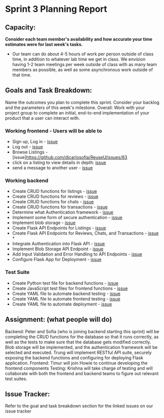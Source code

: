 # Sprint 3 Planning Report
## Capacity:
__Consider each team member's availability and how accurate your time estimates were for last week's tasks.__
- Our team can do about 4-5 hours of work per person outside of class time, in addition to
whatever lab time we get in class. We envision having 1-2 team meetings per week outside of
class with as many team members as possible, as well as some asynchronous work outside of
that time.



## Goals and Task Breakdown: 
Name the outcomes you plan to complete this sprint. Consider your backlog and the parameters of this week's milestone.
Overall: Work with your project group to complete an initial, end-to-end implementation of your product that a user can interact with. 

### Working frontend - Users will be able to 
* Sign up, Log in - [issue](https://github.com/dicarlosofia/ReuseU/issues/81)
* Log out - [issue](https://github.com/dicarlosofia/ReuseU/issues/84)
* Browse Listings - [issue]https://github.com/dicarlosofia/ReuseU/issues/83
* click on a listing to view details in depth: [issue](https://github.com/dicarlosofia/ReuseU/issues/80)
* send a message to another user - [issue](https://github.com/dicarlosofia/ReuseU/issues/82)



### Working backend
* Create CRUD functions for listings - [issue](https://github.com/dicarlosofia/ReuseU/issues/85)
* Create CRUD functions for reviews - [issue](https://github.com/dicarlosofia/ReuseU/issues/86)
* Create CRUD functions for chats - [issue](https://github.com/dicarlosofia/ReuseU/issues/87)
* Create CRUD functions for transactions - [issue](https://github.com/dicarlosofia/ReuseU/issues/88)
* Determine what Authentication framework - [issue](https://github.com/dicarlosofia/ReuseU/issues/89)
* Implement some form of secure authentication - [issue](https://github.com/dicarlosofia/ReuseU/issues#:~:text=6%20minutes%20ago-,Implement%20secure%20authentication,-New%20activity.)
* Implement blob storage - [issue](https://github.com/dicarlosofia/ReuseU/issues/96)
* Create Flask API Endpoints for Listings - [issue](https://github.com/dicarlosofia/ReuseU/issues/97) 
* Create Flask API Endpoints for  Reviews, Chats, and Transactions - [issue](https://github.com/dicarlosofia/ReuseU/issues/98) * 
* Integrate Authentication into Flask API - [issue](https://github.com/dicarlosofia/ReuseU/issues/99) 
* Implement Blob Storage API Endpoint - [issue](https://github.com/dicarlosofia/ReuseU/issues/100) 
* Add Input Validation and Error Handling to API Endpoints - [issue](https://github.com/dicarlosofia/ReuseU/issues/101) 
* Configure Flask App for Deployment - [issue](https://github.com/dicarlosofia/ReuseU/issues/102)






### Test Suite
* Create Python test file for backend functions - [issue](https://github.com/dicarlosofia/ReuseU/issues/90)
* Create JavaScript test files for frontend functions - [issue](https://github.com/dicarlosofia/ReuseU/issues/91)
* Create YAML file to automate backend testing - [issue](https://github.com/dicarlosofia/ReuseU/issues/93)
* Create YAML file to automate frontend testing - [issue](https://github.com/dicarlosofia/ReuseU/issues/94)
* Create YAML file to automate deployment - [issue](https://github.com/dicarlosofia/ReuseU/issues/95)




## Assignment: (what people will do)
Backend: Peter and Sofia (who is joining backend starting this sprint) will be completing the CRUD functions for the database so that it runs correctly, as well as the tests to make sure that the database gets modified correctly. Blob storage will be implemented, and the authentication framework will be selected and executed. Trung will implement RESTful API suite, securely exposing the backend functions and configuring for deploying Flask application.
Frontend: Timur will join Howie to continue developing the frontend components
Testing: Krishna will take charge of testing and will collaborate with both the frontend and backend teams to figure out relevant test suites.


## Issue Tracker:
Refer to the goal and task breakdown section for the linked issues on our issue tracker
